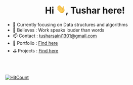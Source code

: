 <div align="center"><h1>Hi <img src="https://github.com/ABSphreak/ABSphreak/blob/master/gifs/Hi.gif" width="30px">, Tushar here!</h1></div>


- 🌱 Currently focusing on Data structures and algorithms
- 🦅 Believes  : Work speaks louder than words
- 📫 Contact   : tusharsaini1301@gmail.com
- 📂 Portfolio : <a href="https://tush27.github.io/portfolio/" target="_blank"> Find here</a>
- ⛳ Projects  : <a href="https://tush27.github.io/all-projects/" target="_blank"> Find here</a>
<br>
<br>

 [![HitCount](http://hits.dwyl.com/tush27/tush27/tush27.svg)](http://hits.dwyl.com/tush27/tush27/tush27)
<!---
tush27/tush27 is a ✨ special ✨ repository because its `README.md` (this file) appears on your GitHub profile.
You can click the Preview link to take a look at your changes.
--->
